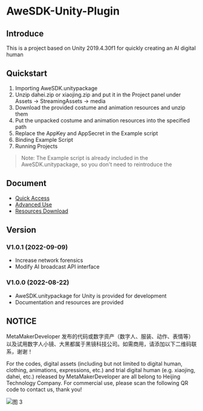 # AweSDK-Unity-Plugin

## Introduce

This is a project based on Unity 2019.4.30f1 for quickly creating an AI digital human

## Quickstart

1. Importing AweSDK.unitypackage 
2. Unzip dahei.zip or xiaojing.zip and put it in the Project panel under Assets -> StreamingAssets -> media
3. Download the provided costume and animation resources and unzip them
4. Put the unpacked costume and animation resources into the specified path
5. Replace the AppKey and AppSecret in the Example script 
6. Binding Example Script
7. Running Projects

> Note: The Example script is already included in the AweSDK.unitypackage, so you don't need to reintroduce the

## Document

* [Quick Access](https://help.metamaker.cn/528b/42b7/ebf7)
* [Advanced Use](https://help.metamaker.cn/528b/42b7/1ec2)
* [Resources Download]()

## Version

### V1.0.1 (2022-09-09)

* Increase network forensics
* Modify AI broadcast API interface

### V1.0.0 (2022-08-22)

* AweSDK.unitypackage for Unity is provided for development 
* Documentation and resources are provided

## NOTICE

MetaMakerDeveloper 发布的代码或数字资产（数字人、服装、动作、表情等）以及试用数字人小镜、大黑都属于黑镜科技公司。如需商用，请添加以下二维码联系，谢谢！

For the codes, digital assets (including but not limited to digital human, clothing, animations, expressions, etc.) and trial digital human (e.g. xiaojing, dahei, etc.) released by MetaMakerDeveloper are all belong to Heijing Technology Company. For commercial use, please scan the following QR code to contact us, thank you!

![图 3](https://user-images.githubusercontent.com/110818144/186798509-1deb2c8a-27ce-4d41-9a89-ac2541fc1825.jpg)  
